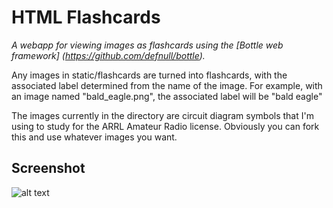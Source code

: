 HTML Flashcards
================================

*A webapp for viewing images as flashcards using the [Bottle web framework] (https://github.com/defnull/bottle).*

Any images in static/flashcards are turned into flashcards, with the associated label determined from the name of the image.
For example, with an image named "bald_eagle.png", the associated label will be "bald eagle"

The images currently in the directory are circuit diagram symbols that I'm using to study for the ARRL Amateur Radio license.
Obviously you can fork this and use whatever images you want.

Screenshot
-------------------------
![alt text](https://raw2.github.com/jhurt/html-flashcards/master/screenshot.png "Screenshot")